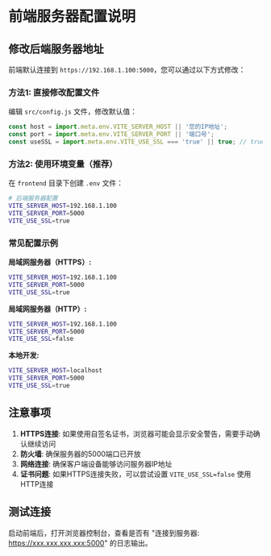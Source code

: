 # 前端服务器配置说明

## 修改后端服务器地址

前端默认连接到 `https://192.168.1.100:5000`，您可以通过以下方式修改：

### 方法1: 直接修改配置文件

编辑 `src/config.js` 文件，修改默认值：

```javascript
const host = import.meta.env.VITE_SERVER_HOST || '您的IP地址';
const port = import.meta.env.VITE_SERVER_PORT || '端口号';
const useSSL = import.meta.env.VITE_USE_SSL === 'true' || true; // true为HTTPS，false为HTTP
```

### 方法2: 使用环境变量（推荐）

在 `frontend` 目录下创建 `.env` 文件：

```bash
# 后端服务器配置
VITE_SERVER_HOST=192.168.1.100
VITE_SERVER_PORT=5000
VITE_USE_SSL=true
```

### 常见配置示例

**局域网服务器（HTTPS）:**
```bash
VITE_SERVER_HOST=192.168.1.100
VITE_SERVER_PORT=5000
VITE_USE_SSL=true
```

**局域网服务器（HTTP）:**
```bash
VITE_SERVER_HOST=192.168.1.100
VITE_SERVER_PORT=5000
VITE_USE_SSL=false
```

**本地开发:**
```bash
VITE_SERVER_HOST=localhost
VITE_SERVER_PORT=5000
VITE_USE_SSL=true
```

## 注意事项

1. **HTTPS连接**: 如果使用自签名证书，浏览器可能会显示安全警告，需要手动确认继续访问
2. **防火墙**: 确保服务器的5000端口已开放
3. **网络连接**: 确保客户端设备能够访问服务器IP地址
4. **证书问题**: 如果HTTPS连接失败，可以尝试设置 `VITE_USE_SSL=false` 使用HTTP连接

## 测试连接

启动前端后，打开浏览器控制台，查看是否有 "连接到服务器: https://xxx.xxx.xxx.xxx:5000" 的日志输出。 